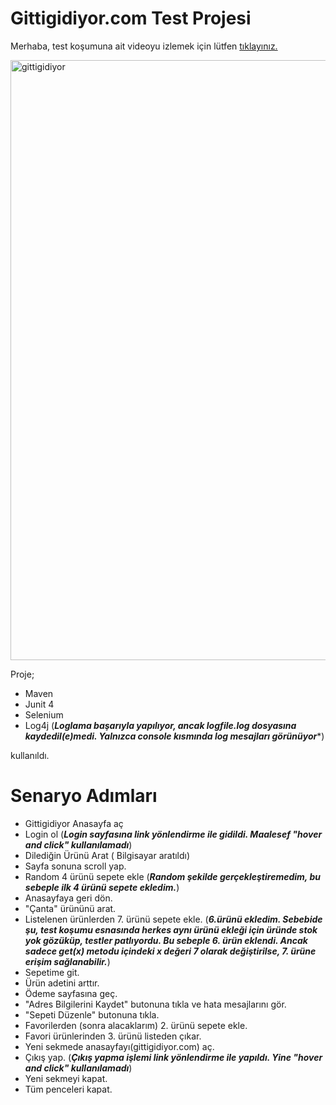 # Gittigidiyor.com Test Projesi

Merhaba, test koşumuna ait videoyu izlemek için lütfen [tıklayınız.](https://youtu.be/cJXUGCTivQE)


<img width="960" alt="gittigidiyor" src="https://user-images.githubusercontent.com/26657802/144559367-6d41ef2e-c692-4b57-b5c0-6c19224c7bfc.png">


Proje;
 - Maven
 - Junit 4
 - Selenium
 - Log4j (***Loglama başarıyla yapılıyor, ancak logfile.log dosyasına kaydedil(e)medi. Yalnızca console kısmında log mesajları görünüyor****)

kullanıldı.

# Senaryo Adımları

 - Gittigidiyor Anasayfa aç
 - Login ol (***Login sayfasına link yönlendirme ile gidildi. Maalesef "hover and click" kullanılamadı***)
 - Dilediğin Ürünü Arat ( Bilgisayar aratıldı)
 - Sayfa sonuna scroll yap.
 - Random 4 ürünü sepete ekle (***Random şekilde gerçekleştiremedim, bu sebeple ilk 4 ürünü sepete ekledim.***)
 - Anasayfaya geri dön.
 - "Çanta" ürününü arat.
 -  Listelenen ürünlerden 7. ürünü sepete ekle. (***6.ürünü ekledim. Sebebide şu, test koşumu esnasında herkes aynı ürünü ekleği için üründe stok yok gözüküp, testler patlıyordu. Bu sebeple 6. ürün eklendi. Ancak sadece get(x) metodu içindeki x değeri 7 olarak değiştirilse, 7. ürüne erişim sağlanabilir.***)
 - Sepetime git.
 - Ürün adetini arttır.
 - Ödeme sayfasına geç.
 - "Adres Bilgilerini Kaydet" butonuna tıkla ve hata mesajlarını gör.
 - "Sepeti Düzenle" butonuna tıkla.
 - Favorilerden (sonra alacaklarım) 2. ürünü sepete ekle.
 - Favori ürünlerinden 3. ürünü listeden çıkar.
 - Yeni sekmede anasayfayı(gittigidiyor.com) aç.
 - Çıkış yap. (***Çıkış yapma işlemi link yönlendirme ile yapıldı. Yine "hover and click" kullanılamadı***)
 - Yeni sekmeyi kapat.
 - Tüm penceleri kapat.
 
